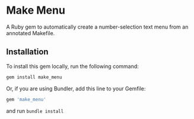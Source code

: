 # Make Menu

A Ruby gem to automatically create a number-selection text menu from an annotated Makefile.

## Installation

To install this gem locally, run the following command:

```ruby
gem install make_menu
```

Or, if you are using Bundler, add this line to your Gemfile:

```ruby
gem 'make_menu'
```

and run `bundle install`